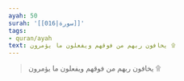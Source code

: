 ```yaml
---
ayah: 50
surah: '[[016|سورة]]'
tags:
- quran/ayah
text: يخافون ربهم من فوقهم ويفعلون ما يؤمرون ۩
---
```

> يخافون ربهم من فوقهم ويفعلون ما يؤمرون ۩
